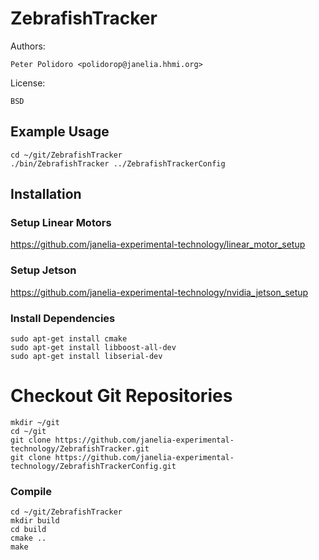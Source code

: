# ZebrafishTracker

Authors:

    Peter Polidoro <polidorop@janelia.hhmi.org>

License:

    BSD

## Example Usage

```shell
cd ~/git/ZebrafishTracker
./bin/ZebrafishTracker ../ZebrafishTrackerConfig
```

## Installation

### Setup Linear Motors

<https://github.com/janelia-experimental-technology/linear_motor_setup>

### Setup Jetson

<https://github.com/janelia-experimental-technology/nvidia_jetson_setup>

### Install Dependencies

```shell
sudo apt-get install cmake
sudo apt-get install libboost-all-dev
sudo apt-get install libserial-dev
```

# Checkout Git Repositories

```shell
mkdir ~/git
cd ~/git
git clone https://github.com/janelia-experimental-technology/ZebrafishTracker.git
git clone https://github.com/janelia-experimental-technology/ZebrafishTrackerConfig.git
```

### Compile

```shell
cd ~/git/ZebrafishTracker
mkdir build
cd build
cmake ..
make
```
